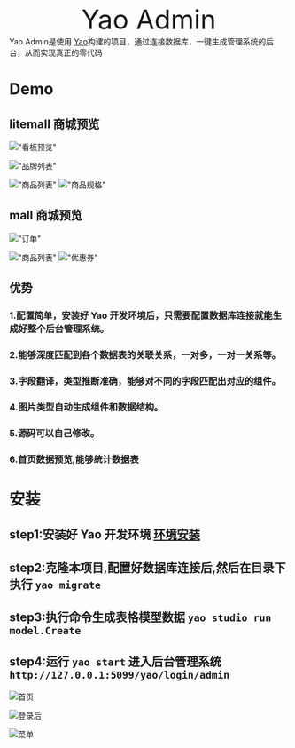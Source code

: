 <center>
<div>
<font size=70>Yao Admin</font>
</div>
</center>
Yao Admin是使用 <a href="https://github.com/YaoApp/yao">Yao</a>构建的项目，通过连接数据库，一键生成管理系统的后台，从而实现真正的零代码

# Demo

## litemall 商城预览

!["看板预览"](https://release-bj-1252011659.cos.ap-beijing.myqcloud.com/docs/yao-admin/mall%E5%95%86%E5%9F%8E/1666877397184.png)

!["品牌列表"](https://release-bj-1252011659.cos.ap-beijing.myqcloud.com/docs/yao-admin/litemall%E5%B0%8F%E7%A8%8B%E5%BA%8F%E5%95%86%E5%9F%8E/1666874105559.png)

!["商品列表"](https://release-bj-1252011659.cos.ap-beijing.myqcloud.com/docs/yao-admin/litemall%E5%B0%8F%E7%A8%8B%E5%BA%8F%E5%95%86%E5%9F%8E/1666874045840.png)
!["商品规格"](https://release-bj-1252011659.cos.ap-beijing.myqcloud.com/docs/yao-admin/litemall%E5%B0%8F%E7%A8%8B%E5%BA%8F%E5%95%86%E5%9F%8E/1666873908081.png)

## mall 商城预览

!["订单"](https://release-bj-1252011659.cos.ap-beijing.myqcloud.com/docs/yao-admin/mall%E5%95%86%E5%9F%8E/1666876581786.png)

!["商品列表"](https://release-bj-1252011659.cos.ap-beijing.myqcloud.com/docs/yao-admin/mall%E5%95%86%E5%9F%8E/1666876702958.png)
!["优惠券"](https://release-bj-1252011659.cos.ap-beijing.myqcloud.com/docs/yao-admin/mall%E5%95%86%E5%9F%8E/1666876781831.png)

## 优势

### 1.配置简单，安装好 Yao 开发环境后，只需要配置数据库连接就能生成好整个后台管理系统。

### 2.能够深度匹配到各个数据表的关联关系，一对多，一对一关系等。

### 3.字段翻译，类型推断准确，能够对不同的字段匹配出对应的组件。

### 4.图片类型自动生成组件和数据结构。

### 5.源码可以自己修改。

### 6.首页数据预览,能够统计数据表

# 安装

## step1:安装好 Yao 开发环境 [环境安装](https://yaoapps.com/doc/%E4%BB%8B%E7%BB%8D/%E5%AE%89%E8%A3%85%E8%B0%83%E8%AF%95)

## step2:克隆本项目,配置好数据库连接后,然后在目录下执行 `yao migrate`

## step3:执行命令生成表格模型数据 `yao studio run model.Create`

## step4:运行 `yao start` 进入后台管理系统 `http://127.0.0.1:5099/yao/login/admin`

![首页](https://release-bj-1252011659.cos.ap-beijing.myqcloud.com/docs/yao-admin/litemall%E5%B0%8F%E7%A8%8B%E5%BA%8F%E5%95%86%E5%9F%8E/1666923331542.png)

![登录后](https://release-bj-1252011659.cos.ap-beijing.myqcloud.com/docs/yao-admin/litemall%E5%B0%8F%E7%A8%8B%E5%BA%8F%E5%95%86%E5%9F%8E/1666923455896.png)

![菜单](https://release-bj-1252011659.cos.ap-beijing.myqcloud.com/docs/yao-admin/litemall%E5%B0%8F%E7%A8%8B%E5%BA%8F%E5%95%86%E5%9F%8E/1666923632955.png)
